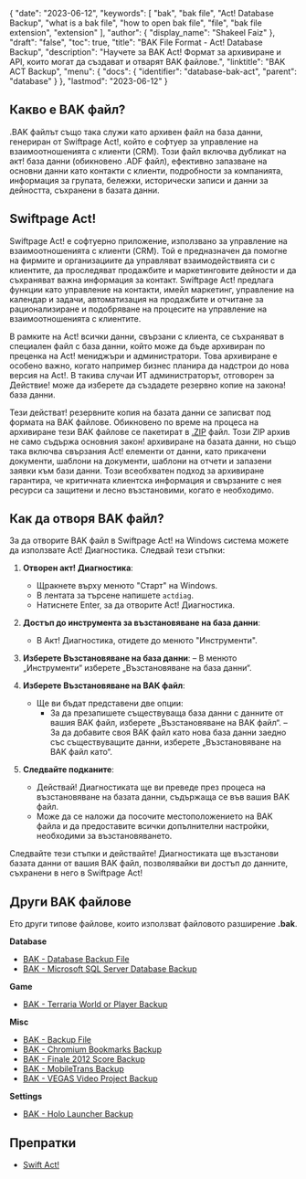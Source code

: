 {
  "date": "2023-06-12",
  "keywords": [
    "bak",
    "bak file",
    "Act! Database Backup",
    "what is a bak file",
    "how to open bak file",
    "file",
    "bak file extension",
    "extension"
  ],
  "author": {
    "display_name": "Shakeel Faiz"
  },
  "draft": "false",
  "toc": true,
  "title": "BAK File Format - Act! Database Backup",
  "description": "Научете за BAK Act! Формат за архивиране и API, които могат да създават и отварят BAK файлове.",
  "linktitle": "BAK ACT Backup",
  "menu": {
    "docs": {
      "identifier": "database-bak-act",
      "parent": "database"
    }
  },
  "lastmod": "2023-06-12"
}

## Какво е BAK файл?

.BAK файлът също така служи като архивен файл на база данни, генериран от Swiftpage Act!, който е софтуер за управление на взаимоотношенията с клиенти (CRM). Този файл включва дубликат на акт! база данни (обикновено .ADF файл), ефективно запазване на основни данни като контакти с клиенти, подробности за компанията, информация за групата, бележки, исторически записи и данни за дейността, съхранени в базата данни.

## Swiftpage Act!

Swiftpage Act! е софтуерно приложение, използвано за управление на взаимоотношенията с клиенти (CRM). Той е предназначен да помогне на фирмите и организациите да управляват взаимодействията си с клиентите, да проследяват продажбите и маркетинговите дейности и да съхраняват важна информация за контакт. Swiftpage Act! предлага функции като управление на контакти, имейл маркетинг, управление на календар и задачи, автоматизация на продажбите и отчитане за рационализиране и подобряване на процесите на управление на взаимоотношенията с клиентите.

В рамките на Act! всички данни, свързани с клиента, се съхраняват в специален файл с база данни, който може да бъде архивиран по преценка на Act! мениджъри и администратори. Това архивиране е особено важно, когато например бизнес планира да надстрои до нова версия на Act!. В такива случаи ИТ администраторът, отговорен за Действие! може да изберете да създадете резервно копие на закона! база данни.

Тези действат! резервните копия на базата данни се записват под формата на BAK файлове. Обикновено по време на процеса на архивиране тези BAK файлове се пакетират в [.ZIP](/compression/zip/) файл. Този ZIP архив не само съдържа основния закон! архивиране на базата данни, но също така включва свързания Act! елементи от данни, като прикачени документи, шаблони на документи, шаблони на отчети и запазени заявки към бази данни. Този всеобхватен подход за архивиране гарантира, че критичната клиентска информация и свързаните с нея ресурси са защитени и лесно възстановими, когато е необходимо.

## Как да отворя BAK файл?

За да отворите BAK файл в Swiftpage Act! на Windows система можете да използвате Act! Диагностика. Следвай тези стъпки:

1. **Отворен акт! Диагностика**:
    - Щракнете върху менюто "Старт" на Windows.
    - В лентата за търсене напишете `actdiag`.
    - Натиснете Enter, за да отворите Act! Диагностика.

2. **Достъп до инструмента за възстановяване на база данни**:
    - В Акт! Диагностика, отидете до менюто "Инструменти".

3. **Изберете Възстановяване на база данни**:
    – В менюто „Инструменти“ изберете „Възстановяване на база данни“.

4. **Изберете Възстановяване на BAK файл**:
    - Ще ви бъдат представени две опции:
      - За да презапишете съществуваща база данни с данните от вашия BAK файл, изберете „Възстановяване на BAK файл“.
      – За да добавите своя BAK файл като нова база данни заедно със съществуващите данни, изберете „Възстановяване на BAK файл като“.

5. **Следвайте подканите**:
    - Действай! Диагностиката ще ви преведе през процеса на възстановяване на базата данни, съдържаща се във вашия BAK файл.
    - Може да се наложи да посочите местоположението на BAK файла и да предоставите всички допълнителни настройки, необходими за възстановяването.

Следвайте тези стъпки и действайте! Диагностиката ще възстанови базата данни от вашия BAK файл, позволявайки ви достъп до данните, съхранени в него в Swiftpage Act!

## Други BAK файлове

Ето други типове файлове, които използват файловото разширение **.bak**.

**Database**
- [BAK - Database Backup File](/database/bak/)
- [BAK - Microsoft SQL Server Database Backup](/database/bak-sqlserver/)

**Game**
- [BAK - Terraria World or Player Backup](/game/bak-terraria/)

**Misc**
- [BAK - Backup File](/misc/bak-backup/)
- [BAK - Chromium Bookmarks Backup](/misc/bak-chromium/)
- [BAK - Finale 2012 Score Backup](/misc/bak-finale/)
- [BAK - MobileTrans Backup](/misc/bak-mobiletrans/)
- [BAK - VEGAS Video Project Backup](/misc/bak-vegas/)

**Settings**
- [BAK - Holo Launcher Backup](/settings/bak-holo/)

## Препратки
* [Swift Act!](https://en.wikipedia.org/wiki/Act!_LLC)